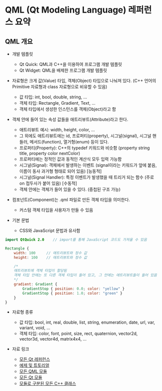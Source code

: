 # QML (Qt Modeling Language) 레퍼런스 요약

## QML 개요

* 개발 템플릿
  - Qt Quick: QML과 C++을 이용하여 프로그램 개발 템플릿
  - Qt Widget: QML을 배제한 프로그램 개발 템플릿

* 자료형은 크게 값(Value) 타입, 객체(Object) 타입으로 나눠져 있다. (C++ 언어의 Primitive 자료형과 class 자료형으로 비유할 수 있음)
  - 값 타입: int, bool, double, string, ...
  - 객체 타입: Rectangle, Gradient, Text, ...
  - 객체 타입에서 생성한 인스턴스를 객체(Object)라고 함

* 객체 안에 들어 있는 속성 값들을 애트리뷰트(Attribute)라고 한다.
  - 애트리뷰트 예시: width, height, color, ...
  - 그 외에도 애트리뷰트에는 id, 프로퍼티(property), 시그널(signal), 시그널 핸들러, 메서드(function), 열거형(enum) 등이 있다.
  - 프로퍼티(Property): C++의 typedef 키워드와 비슷함 (property string title, property color nextColor)
  - 프로퍼티에는 정적인 값과 동적인 계산식 모두 입력 가능함
  - 시그널(Signal): 객체에서 발생하는 이벤트 (signal이라는 키워드가 앞에 붙음, 이름이 동사 과거형 형태로 되어 있음) [능동적]
  - 시그널(Signal Handler): 특정 이벤트가 발생했을 때 트리거 되는 함수 (주로 on 접두사가 붙어 있음) [수동적]
  - 객체 안에는 객체가 들어 있을 수 있다. (중첩된 구조 가능)

* 컴포넌트(Component)는 .qml 파일로 만든 객체 타입을 의미한다.
  - 커스텀 객체 타입을 사용자가 만들 수 있음

* 기본 문법
  - CSS와 JavaScript 문법과 유사함

```qml
import QtQuick 2.0    // import를 통해 JavaScript 코드도 가져올 수 있음

Rectangle {
    width: 100     // 애트리뷰트와 정수 값
    height: 100    // 애트리뷰트와 정수 값

    /*
    애트리뷰트에 객체 타입이 할당됨
    객체 타입 안에는 또 다른 객체 타입이 들어 있고, 그 안에는 애트리뷰트들이 들어 있음
    */
    gradient: Gradient {
        GradientStop { position: 0.0; color: "yellow" }
        GradientStop { position: 1.0; color: "green" }
    }
}
```

* 자료형 종류
  - 값 타입: bool, int, real, double, list, string, enumeration, date, url, var, variant, void, ...
  - 객체 타입: color, font, point, size, rect, quaternion, vector2d, vector3d, vector4d, matrix4x4, ...

* 자료 링크
  - [모든 Qt 레퍼런스](https://doc.qt.io/qt-6/reference-overview.html)
  - [예제 및 튜토리얼](https://doc.qt.io/qt-6/qtexamplesandtutorials.html)
  - [모든 QML 모듈](https://doc.qt.io/qt-6/modules-qml.html)
  - [모든 Qt 모듈](https://doc.qt.io/qt-6/qtmodules.html)
  - [모듈로 구분된 모든 C++ 클래스](https://doc.qt.io/qt-6/modules-cpp.html)

